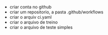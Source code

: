 - criar conta no github
- criar um repositorio, a pasta .github/workflows
- criar o arquiv ci.yaml
- criar o arquivo de treino
- criar o arquivo de teste simples
